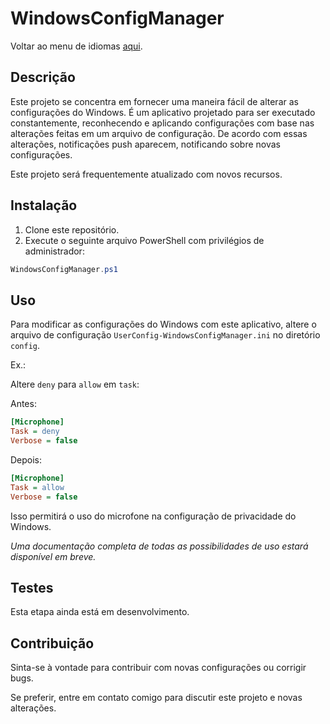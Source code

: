# WindowsConfigManager
Voltar ao menu de idiomas [aqui](./README.md).

## Descrição

Este projeto se concentra em fornecer uma maneira fácil de alterar as configurações do Windows. É um aplicativo projetado para ser executado constantemente, reconhecendo e aplicando configurações com base nas alterações feitas em um arquivo de configuração. De acordo com essas alterações, notificações push aparecem, notificando sobre novas configurações.

Este projeto será frequentemente atualizado com novos recursos.

## Instalação

1. Clone este repositório.
2. Execute o seguinte arquivo PowerShell com privilégios de administrador:

```powershell
WindowsConfigManager.ps1
```

## Uso

Para modificar as configurações do Windows com este aplicativo, altere o arquivo de configuração `UserConfig-WindowsConfigManager.ini` no diretório `config`.

Ex.:

Altere `deny` para `allow` em `task`:

Antes:

```ini
[Microphone]
Task = deny
Verbose = false
```

Depois:

```ini
[Microphone]
Task = allow
Verbose = false
```

Isso permitirá o uso do microfone na configuração de privacidade do Windows.

*Uma documentação completa de todas as possibilidades de uso estará disponível em breve.*

## Testes

Esta etapa ainda está em desenvolvimento.

## Contribuição

Sinta-se à vontade para contribuir com novas configurações ou corrigir bugs.

Se preferir, entre em contato comigo para discutir este projeto e novas alterações.
